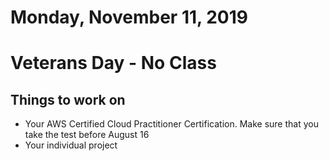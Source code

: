 Monday, November 11, 2019
====================
# Veterans Day - No Class

## Things to work on
- Your AWS Certified Cloud Practitioner Certification. Make sure that you take the test before August 16
- Your individual project
